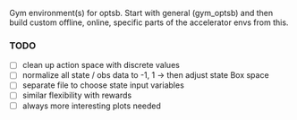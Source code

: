 Gym environment(s) for optsb. Start with general (gym_optsb) and then build custom offline, online, specific parts of the accelerator envs from this.

### TODO
 - [ ] clean up action space with discrete values
 - [ ] normalize all state / obs data to -1, 1 -> then adjust state Box space
 - [ ] separate file to choose state input variables
 - [ ] similar flexibility with rewards
 - [ ] always more interesting plots needed